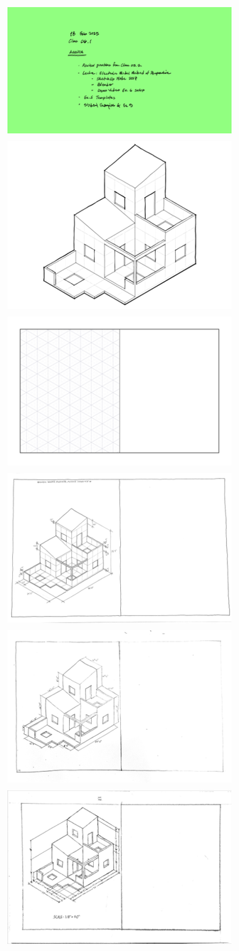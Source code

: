 ![Today's Agenda](images/250218_06-1.png)

![Fig. 3.2 Exercise Five. Axonometric Projection Contour Model of a Small Guesthouse](images/03411axonContGuestHouse.png)

![Exercise Five and Six Layout Guide](images/Ex5-6_template.png)

![](images/Assignment_07_Above_Average.jpg)

![](images/Assignment_07_Average.JPG)

![](images/Assignment_07_Below_Average.png)


